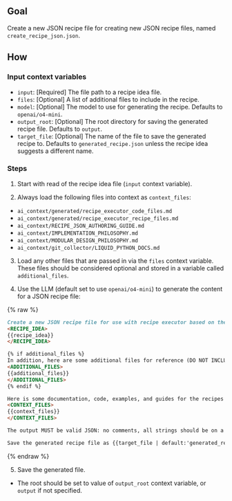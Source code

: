 ## Goal

Create a new JSON recipe file for creating new JSON recipe files, named `create_recipe_json.json`.

## How

### Input context variables

- `input`: [Required] The file path to a recipe idea file.
- `files`: [Optional] A list of additional files to include in the recipe.
- `model`: [Optional] The model to use for generating the recipe. Defaults to `openai/o4-mini`.
- `output_root`: [Optional] The root directory for saving the generated recipe file. Defaults to `output`.
- `target_file`: [Optional] The name of the file to save the generated recipe to. Defaults to `generated_recipe.json` unless the recipe idea suggests a different name.

### Steps

1. Start with read of the recipe idea file (`input` context variable).

2. Always load the following files into context as `context_files`:

- `ai_context/generated/recipe_executor_code_files.md`
- `ai_context/generated/recipe_executor_recipe_files.md`
- `ai_context/RECIPE_JSON_AUTHORING_GUIDE.md`
- `ai_context/IMPLEMENTATION_PHILOSOPHY.md`
- `ai_context/MODULAR_DESIGN_PHILOSOPHY.md`
- `ai_context/git_collector/LIQUID_PYTHON_DOCS.md`

3. Load any other files that are passed in via the `files` context variable. These files should be considered optional and stored in a variable called `additional_files`.

4. Use the LLM (default set to use `openai/o4-mini`) to generate the content for a JSON recipe file:

{% raw %}

```markdown
Create a new JSON recipe file for use with recipe executor based on the following Recipe Idea:
<RECIPE_IDEA>
{{recipe_idea}}
</RECIPE_IDEA>

{% if additional_files %}
In addition, here are some additional files for reference (DO NOT INCLUDE THEM IN THE RECIPE ITSELF):
<ADDITIONAL_FILES>
{{additional_files}}
</ADDITIONAL_FILES>
{% endif %}

Here is some documentation, code, examples, and guides for the recipes concept for additional context when writing a recipe for the requested recipe idea (DO NOT INCLUDE THEM IN THE RECIPE ITSELF):
<CONTEXT_FILES>
{{context_files}}
</CONTEXT_FILES>

The output MUST be valid JSON: no comments, all strings should be on a single new within the file (use escape characters for newlines), etc.

Save the generated recipe file as {{target_file | default:'generated_recipe.json'}} unless a different name is specified in the recipe idea.
```

{% endraw %}

5. Save the generated file.

- The root should be set to value of `output_root` context variable, or `output` if not specified.
